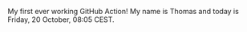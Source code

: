 My first ever working GitHub Action!
My name is Thomas and today is Friday, 20 October, 08:05 CEST. 

